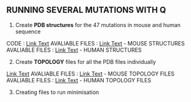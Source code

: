 ## RUNNING SEVERAL MUTATIONS WITH Q

1. Create **PDB structures** for the 47 mutations in mouse and human sequence 

CODE : [Link Text](prep_structures/prep_structure.ipynb)
AVALIABLE FILES : [Link Text](prep_structures/mousecys) - MOUSE STRUCTURES
AVALIABLE FILES : [Link Text](prep_structures/humansec) - HUMAN STRUCTURES

2. Create **TOPOLOGY** files for all the PDB files individually

[Link Text](https://github.com/ND7996/GPX6/blob/main/prep_structures/mousecys/prep5.inp)
AVALIABLE FILES : [Link Text](prep_structures/mousecys) - MOUSE TOPOLOGY FILES
AVALIABLE FILES : [Link Text](prep_structures/humansec) - HUMAN TOPOLOGY FILES

3. Creating files to run minimisation




